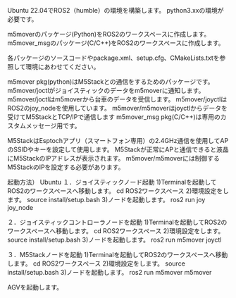 Ubuntu 22.04でROS2（humble）の環境を構築します。
python3.xxの環境が必要です。

m5moverのパッケージ(Python)をROS2のワークスペースに作成します。
m5mover_msgのパッケージ(C/C++)をROS2のワークスペースに作成します。

各パッケージのソースコードやpackage.xml、setup.cfg、CMakeLists.txtを参照して環境にあわせてください。

m5mover pkg(python)はM5Stackとの通信をするためのパッケージです。
m5mover/joctlがジョイスティックのデータをm5moverに通知します。
m5mover/joctlはm5moverから台車のデータを受信します。
m5mover/joyctlはROS2のjoy_nodeを使用しています。
m5mover/m5moverはjoyctlからデータを受けてM5StackとTCP/IPで通信します
m5mover_msg pkg(C/C++)は専用のカスタムメッセージ用です。

M5StackはEsptochアプリ（スマートフォン専用）の2.4GHz通信を使用してAPのSSIDやキーを設定して使用します。
M5Stackが正常にAPと通信できると液晶にM5StackのIPアドレスが表示されます。
m5mover/m5moverには制御するM5StackのIPを設定する必要があります。


起動方法）
Ubuntu
１．ジョイスティックノード起動
1)Terminalを起動してROS2のワークスペースへ移動します。
cd ROS2ワークスペース
2)環境設定をします。
source install/setup.bash
3)ノードを起動します。
ros2 run joy joy_node

２．ジョイスティックコントローラノードを起動
1)Terminalを起動してROS2のワークスペースへ移動します。
cd ROS2ワークスペース
2)環境設定をします。
source install/setup.bash
3)ノードを起動します。
ros2 run m5mover joyctl

３．M5Stackノードを起動
1)Terminalを起動してROS2のワークスペースへ移動します。
cd ROS2ワークスペース
2)環境設定をします。
source install/setup.bash
3)ノードを起動します。
ros2 run m5mover m5mover

AGVを起動します。
